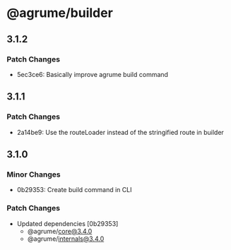# @agrume/builder

## 3.1.2

### Patch Changes

- 5ec3ce6: Basically improve agrume build command

## 3.1.1

### Patch Changes

- 2a14be9: Use the routeLoader instead of the stringified route in builder

## 3.1.0

### Minor Changes

- 0b29353: Create build command in CLI

### Patch Changes

- Updated dependencies [0b29353]
  - @agrume/core@3.4.0
  - @agrume/internals@3.4.0
